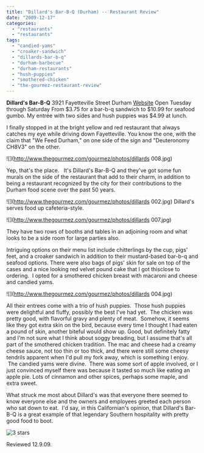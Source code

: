 ```yaml
---
title: "Dillard's Bar-B-Q (Durham) -- Restaurant Review"
date: "2009-12-17"
categories:
  - "restaurants"
  - "restaurants"
tags:
  - "candied-yams"
  - "croaker-sandwich"
  - "dillards-bar-b-q"
  - "durham-barbecue"
  - "durham-restaurants"
  - "hush-puppies"
  - "smothered-chicken"
  - "the-gourmez-restaurant-review"
---
```


**Dillard's Bar-B-Q** 3921 Fayetteville Street Durham [Website](http://dillardsbarbq.com/) Open Tuesday through Saturday From $3.75 for a bar-b-q sandwich to $10.99 for seafood gumbo. My entrée with two sides and hush puppies was $4.99 at lunch.

I finally stopped in at the bright yellow and red restaurant that always catches my eye while driving down Fayetteville. You know the one, with the claim that "We Feed Durham," on one side of the sign and "Deuteronomy CH8V3" on the other.

![](http://www.thegourmez.com/gourmez/photos/dillards 008.jpg)

Yep, that's the place.   It's Dillard's Bar-B-Q and they've got some fun murals on the side of the restaurant that add to their charm, in addition to being a restaurant recognized by the city for their contributions to the Durham food scene over the past 50 years.

![](http://www.thegourmez.com/gourmez/photos/dillards 002.jpg)  Dillard's serves food up cafeteria-style.

![](http://www.thegourmez.com/gourmez/photos/dillards 007.jpg)

They have two rows of booths and tables in an adjoining room and what looks to be a side room for large parties also.

Intriguing options on their menu list include chitterlings by the cup, pigs' feet, and a croaker sandwich in addition to their mustard-based bar-b-q and seafood options. There were also bags of pigs' skin for sale on top of the cases and a nice looking red velvet pound cake that I got thisclose to ordering.  I opted for a smothered chicken breast with macaroni and cheese and candied yams.

![](http://www.thegourmez.com/gourmez/photos/dillards 004.jpg)

All their entrees come with a trio of hush puppies.  Those hush puppies were delightful and fluffy, possibly the best I've had yet.  The chicken was pretty good, with flavorful gravy and plenty of meat.  Somehow, it seems like they got extra skin on the bird, because every time I thought I had eaten a pound of skin, another biteful would show up. Good, but definitely fatty and I'm not sure what I think about soggy breading, but I assume that's all part of the smothered chicken tradition. The mac and cheese had a creamy cheese sauce, not too thin or too thick, and there were still some cheesy tendrils apparent when I'd pull my fork away, which is something I enjoy.  The candied yams were divine.  There was some sort of apple involved, or I just convinced myself there was because it tasted so much like eating an apple pie. Lots of cinnamon and other spices, perhaps some maple, and extra sweet.

What struck me most about Dillard's was that everyone there seemed to know everyone else and the owners and employees greeted each person who sat down to eat.  I'd say, in this Californian's opinion, that Dillard's Bar-B-Q is a great example of that legendary Southern hospitality with pretty good food to boot.




<div class="caption">

![3 stars](http://s3.amazonaws.com/thegourmez-wpmedia/2009/02/rating_avocado1.gif "rating_avocado1")</div>


Reviewed 12.9.09.
